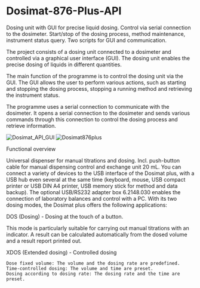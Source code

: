 # Dosimat-876-Plus-API
Dosing unit with GUI for precise liquid dosing. Control via serial connection to the dosimeter. Start/stop of the dosing process, method maintenance, instrument status query. Two scripts for GUI and communication.


The project consists of a dosing unit connected to a dosimeter and controlled via a graphical user interface (GUI). The dosing unit enables the precise dosing of liquids in different quantities.

The main function of the programme is to control the dosing unit via the GUI. The GUI allows the user to perform various actions, such as starting and stopping the dosing process, stopping a running method and retrieving the instrument status.

The programme uses a serial connection to communicate with the dosimeter. It opens a serial connection to the dosimeter and sends various commands through this connection to control the dosing process and retrieve information.


![Dosimat_API_GUI](https://github.com/BIG-MAP/Dosimat-876-Plus-API/assets/77623026/a913ade9-47fd-4353-a5a7-8a41e1f3ef32)    ![Dosimat876plus](https://github.com/BIG-MAP/Dosimat-876-Plus-API/assets/77623026/b89e3710-ebb6-47c8-98c0-5258e09f084f)



Functional overview

Universal dispenser for manual titrations and dosing. Incl. push-button cable for manual dispensing control and exchange unit 20 mL. You can connect a variety of devices to the USB interface of the Dosimat plus, with a USB hub even several at the same time (keyboard, mouse, USB compact printer or USB DIN A4 printer, USB memory stick for method and data backup). The optional USB/RS232 adapter box 6.2148.030 enables the connection of laboratory balances and control with a PC. With its two dosing modes, the Dosimat plus offers the following applications:

DOS (Dosing) - Dosing at the touch of a button.

This mode is particularly suitable for carrying out manual titrations with an indicator. A result can be calculated automatically from the dosed volume and a result report printed out.

XDOS (Extended dosing) - Controlled dosing

    Dose fixed volume: The volume and the dosing rate are predefined.
    Time-controlled dosing: The volume and time are preset.
    Dosing according to dosing rate: The dosing rate and the time are preset.
